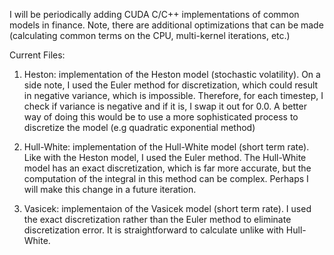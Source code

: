 I will be periodically adding CUDA C/C++ implementations of common models in finance. 
Note, there are additional optimizations that can be made (calculating common terms on the CPU, multi-kernel iterations, etc.)

Current Files:
1. Heston: implementation of the Heston model (stochastic volatility). On a side note, I used the Euler method for discretization, which could result in negative variance, which is impossible. Therefore, for each timestep, I check if variance is negative and if it is, I swap it out for 0.0. A better way of doing this would be to use a more sophisticated process to discretize the model (e.g quadratic exponential method)

2. Hull-White: implementation of the Hull-White model (short term rate). Like with the Heston model, I used the Euler method. The Hull-White model has an exact discretization, which is far more accurate, but the computation of the integral in this method can be complex. Perhaps I will make this change in a future iteration.

3. Vasicek: implementaion of the Vasicek model (short term rate). I used the exact discretization rather than the Euler method to eliminate discretization error. It is straightforward to calculate unlike with Hull-White. 

